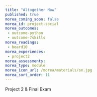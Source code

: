```yaml
---
title: "Altogether Now"
published: true
morea_coming_soon: false
morea_id: project-social
morea_outcomes:
 - outcome-python
 - outcome-7skills
morea_readings:
 - board10
morea_experiences:
 - project2
morea_assessments:
morea_type: module
morea_icon_url: /morea/materials/sn.jpg
morea_sort_order: 11
---
```


Project 2 & Final Exam